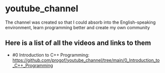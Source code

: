 # youtube_channel
The channel was created so that I could absorb into the English-speaking environment, learn programming better and create my own community

## Here is a list of all the videos and links to them
- #0 Introduction to C++ Programming: https://github.com/progof/youtube_channel/tree/main/0_Introduction_to_C++_Programming